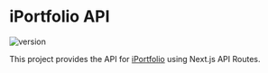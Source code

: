 # iPortfolio API
![version](https://img.shields.io/badge/version-0.1.0-blue)

This project provides the API for [iPortfolio](https://webguyian.com/iportfolio) using Next.js API Routes.
